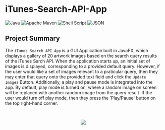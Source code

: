 # iTunes-Search-API-App
![Java](https://img.shields.io/badge/java-%23ED8B00.svg?style=for-the-badge&logo=java&logoColor=white)
![Apache Maven](https://img.shields.io/badge/Apache%20Maven-C71A36?style=for-the-badge&logo=Apache%20Maven&logoColor=white)
![Shell Script](https://img.shields.io/badge/shell_script-%23121011.svg?style=for-the-badge&logo=gnu-bash&logoColor=white)
![JSON](https://img.shields.io/badge/JSON-black?style=for-the-badge&logo=JSON%20web%20tokens)

## Project Summary
The `iTunes Search API App` is a GUI Application built in JavaFX, which displays a gallery of 20 artwork images based on the search query results of the iTunes Sarch API. When the application starts up, an initial set of images is displayed, corresponding to a provided default query. However, if the user would like a set of images relevant to a praticular query, then they may enter that query onto the provided text field and click the `Update Images` Button. Additionally, a play and pause mode is integrated into the app. By default, play mode is turned on, where a random image on screen will be replaced with another random image from the query result. If the user would turn off play mode, then they press the 'Play/Pause' button on the top right-hand corner.

<br>
<p align="center">
  <img src="https://camo.githubusercontent.com/cc67163e39e5cdcacc5fdbc9831dee842e2e6ed4fd86e1a2dba0a51335541427/68747470733a2f2f692e696d6775722e636f6d2f655568304e62462e706e67">
</p>
